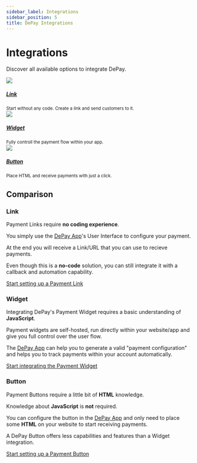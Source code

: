 ```yaml
---
sidebar_label: Integrations
sidebar_position: 5
title: DePay Integrations
---
```


# Integrations

Discover all available options to integrate DePay.

<div className="row pt-5">
  <div className="col-12 col-md-4">
    <a href="/docs/payments/integrations/link" className="d-block hover-card p-3">
      <div className="bg-contrast p-2 rounded-2">
        <img src="/docs/img/payments/link.png" />
      </div>
      <div className="pt-4">
        <div><a href="/docs/payments/integrations/link"><h5 className="pb-1 mb-0">Link</h5></a></div>
        <div className="pb-2"><small className="text-light">Start without any code. Create a link and send customers to it.</small></div>
      </div>
    </a>
  </div>
  <div className="col-12 col-md-4 pe-4">
    <a href="/docs/payments/integrations/widget" className="d-block hover-card p-3">
      <div className="bg-contrast p-2 rounded-2">
        <img src="/docs/img/payments/widget.png" />
      </div>
      <div className="pt-4">
        <div><a href="/docs/payments/integrations/link"><h5 className="pb-1 mb-0">Widget</h5></a></div>
        <div className="pb-2"><small className="text-light">Fully controll the payment flow within your app.</small></div>
      </div>
    </a>
  </div>
  <div className="col-12 col-md-4 pe-4">
    <a href="/docs/payments/integrations/button" className="d-block hover-card p-3">
      <div className="bg-contrast p-2 rounded-2">
        <img src="/docs/img/payments/button.png" />
      </div>
      <div className="pt-4">
        <div><a href="/docs/payments/integrations/link"><h5 className="pb-1 mb-0">Button</h5></a></div>
        <div className="pb-2"><small className="text-light">Place HTML and receive payments with just a click.</small></div>
      </div>
    </a>
  </div>
</div>

## Comparison

### Link

Payment Links require **no coding experience**.

You simply use the [DePay App](https://app.depay.com)'s User Interface to configure your payment.

At the end you will receive a Link/URL that you can use to recieve payments.

Even though this is a **no-code** solution, you can still integrate it with a callback and automation capability.

[Start setting up a Payment Link](/docs/payments/integrations/link)

### Widget

Integrating DePay's Payment Widget requires a basic understanding of **JavaScript**.

Payment widgets are self-hosted, run directly within your website/app and give you full control over the user flow.

The [DePay App](https://app.depay.com) can help you to generate a valid "payment configuration" and helps you to track payments within your account automatically.

[Start integrating the Payment Widget](/docs/payments/integrations/widget)

### Button

Payment Buttons require a little bit of **HTML** knowledge.

Knowledge about **JavaScript** is **not** required.

You can configure the button in the [DePay App](https://app.depay.com) and only need to place some **HTML** on your website to start receiving payments.

A DePay Button offers less capabilities and features than a Widget integration.

[Start setting up a Payment Button](/docs/payments/integrations/button)
